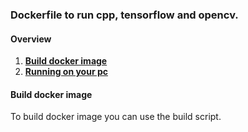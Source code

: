 ### Dockerfile to run cpp, tensorflow and opencv.

#### Overview

1. **[Build docker image](#build-docker-image)**
2. **[Running on your pc](#running-on-your-pc)**

#### Build docker image

To build docker image you can use the build script.
